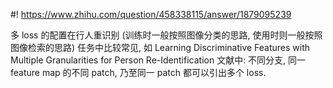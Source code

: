 #! https://www.zhihu.com/question/458338115/answer/1879095239

[//]: # (Answer URL: https://www.zhihu.com/question/458338115/answer/1879095239)
[//]: # "进行图像分类任务时，可以同时使用两个以上损失函数吗？有具体的例子参考吗？"
[//]: # (Author Name: https://www.zhihu.com/people/quarrying)

多 loss 的配置在行人重识别 (训练时一般按照图像分类的思路, 使用时则一般按照图像检索的思路) 任务中比较常见, 如 Learning Discriminative Features with Multiple Granularities for Person Re-Identification 文献中: 不同分支, 同一 feature map 的不同 patch, 乃至同一 patch 都可以引出多个 loss.
